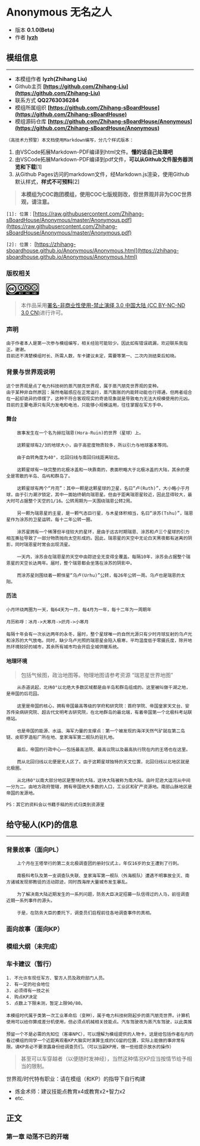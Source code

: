 # Anonymous 无名之人

- 版本 **0.1.0(Beta)**
- 作者 **[lyzh](https://github.com/Zhihang-Liu)**

## 模组信息

---

- 本模组作者 **lyzh(Zhihang Liu)**
- Github主页 **[https://github.com/Zhihang-Liu](https://github.com/Zhihang-Liu)**
- 联系方式 **QQ2763036284**
- 模组所属组织  **[https://github.com/Zhihang-sBoardHouse](https://github.com/Zhihang-sBoardHouse)**
- 模组源码仓库 **[https://github.com/Zhihang-sBoardHouse/Anonymous](https://github.com/Zhihang-sBoardHouse/Anonymous)**

`（高技术力预警）本文档使用Markdown编写，分几个样式版本：`

1. 由VSCode拓展Markdown-PDF编译到html文件。**懂的话自己处理吧**
2. 由VSCode拓展Markdown-PDF编译到pdf文件，**可以从Github文件服务器浏览和下载**[1]
3. 从Github Pages访问的markdown文件，经Markdown.js渲染，使用Github默认样式，**样式不可预料**[2]

> **本模组为COC跑团模组，使用COC七版规则改，但世界观并非为COC世界观，请注意。**

`[1]: 位置：`[https://raw.githubusercontent.com/Zhihang-sBoardHouse/Anonymous/master/Anonymous.pdf](https://raw.githubusercontent.com/Zhihang-sBoardHouse/Anonymous/master/Anonymous.pdf)

`[2]: 位置：`
[https://zhihang-sboardhouse.github.io/Anonymous/Anonymous.html](https://zhihang-sboardhouse.github.io/Anonymous/Anonymous.html)

### 版权相关

![知识共享许可协议](./LICENSE.png)

> 本作品采用[署名-非商业性使用-禁止演绎 3.0 中国大陆 (CC BY-NC-ND 3.0 CN)](http://creativecommons.org/licenses/by-nc-nd/3.0/cn/)进行许可。

### 声明

    由于作者本人是第一次参与模组编写，相关经验可能较少。因此如有错误疏漏，欢迎联系我指正。谢谢。
    目前还不清楚模组时长、所需人数，车卡建议未定，需要等第一、二次内测结束后知晓。

### 背景与世界观说明

    这个世界观是点了电力科技树的蒸汽朋克世界观，属于蒸汽朋克世界观的变种。
    由于某种非自然原因：虽然电磁感应在正常运行，蒸汽膨胀的内能转动能也行得通，但两者组合在一起却诡异的停摆了，这种不符合客观现实的奇诡现象就是导致电力无法大规模使用的元凶。目前的主要电源只有风力发电和电池，只能够小规模运用，往往掌握在军方手中。

#### 舞台

        故事发生在一个名为赫拉瑞恩(Hora-Ruin)的世界（星球）上。

        这颗星球有2/3的地球大小，由于高密度物质较多，所以引力与地球基本等同。

        由于自转角度为40°，北回归线与南回归线距离较远。

        这颗星球有一块完整的北极冰盖和一块靠南的，表面积略大于北极冰盖的大陆，其余的便全是零散的半岛、岛屿和群岛了。

        这颗星球有两个“月亮”：其中一颗是这颗星球的卫星，名曰“卢(Ruth)”，大小略小于月球，由于引力潮汐锁定，其中一面始终朝向瑞恩星。但由于距离瑞恩星较近，因此显得较大，最大时可占据整个天空的1/16。公转周期为一天围绕瑞恩公转2周。

        另一颗为瑞恩星的主星，是一颗气态巨行星，与木星体积相当，名曰“涂苏(Tshu)”，瑞恩星作为涂苏的卫星运转。每十二年公转一圈。

        涂苏星拥有一个稀薄但半径较大的星环，是由于远古时期瑞恩、涂苏和卢三个星球的引力相互撕扯导致了一部分物质抛向太空形成的。因此，瑞恩星的天空中无论白天黑夜都有迷离的阴影，同时瑞恩星时常会出现流星。

        一天内，涂苏会在瑞恩星的天空中由踪迹全无变得全覆盖。每隔10年，涂苏会占据整个瑞恩星的天空长达两年。届时，整个瑞恩都会坐落在涂苏的阴影中。

        而涂苏星则围绕着一颗恒星“乌卢(Urhu)”公转，每26年公转一周。乌卢也是瑞恩的太阳。

#### 历法

    小月环绕两圈为一天，每64天为一月，每4月为一年，每十二年为一周期年

    月历称呼：冰月->大寒月->炽月->小寒月

    每隔十年会有一次长达两年的永冬，届时，整个星球唯一的自然光源只有少时月球反射的乌卢光和涂苏的大气放电。同时，缺少乌卢光照的瑞恩星会陷入极寒，平均温度低于零摄氏度，除开地热环境较好的城市，其余所有城市均会开启全城供暖系统。

#### 地理环境

> 包括气候图，政治地图等。物理地图请参考资源 “瑞恩星世界地图”

        从赤道说起，北纬0°以北绝大多数区域都是由半岛和群岛组成的。这里被叫做千湖之地，是帝国的后花园。

        这里是帝国的核心，拥有帝国最高等级的学府和研究院：首府学院、帝国皇家天文台、安苏传染病研究院、超古代文明考古研究院，在北地群岛的最北端，有着帝国第一个北极科考站联络站。

        也是帝国的能源、水运、海军力量的支撑点：第一个被发现的海洋天然气矿就在第二岛链、皮耶罗造船厂所在地、皇家海军第二舰队的驻扎地。

        最后，帝国的行政中心——包括最高法院、最高议院以及最高执行院在内的王塔也在这里。

        而从北回归线以北便是无人区了。由于这颗星球独特的天文位置，北回归线以北地区就是北极圈。

        从北纬0°以南大部分地区是整块的大陆，这块大陆被称为南大陆。由叶尼逊大运河从中间一分为二。由地方政府管辖，拥有帝国绝大多数的人口，工业区和矿产资源地。南部山脉地区是帝国的发源地。

`PS：其它的资料会以书籍手稿的形式归类到资源里`

## 给守秘人(KP)的信息

---

### 背景故事（面向PL）

        上个月在王塔举行的第二支北极调查团的册封仪式上，年仅16岁的女王遭到了行刺。

        南极科考队及第一支调查队失联、皇家海军第一舰队（外海舰队）遭遇不明事故全灭、南方诸城发现邪教徒的活动踪迹，同时西海岸大量城市发生暴乱。

        为了解决南大陆近期发生的一系列问题，防务大臣决定招募一队信得过的人马，前往调查近期一系列事件的源头。

        于是，在防务大臣的委托下，调查员们启程前往各地调查事件的真相。

### 面向故事（面向KP）

### 模组大纲（未完成）

### 车卡建议（暂行）

    1. 不允许车现任军方、警方人员及政府部门人员。
    2. 有一定的社会地位
    3. 必须得有一技之长
    4. 购点KP决定
    5. 点数上下限未测，暂定上限90/80。

    本模组时代属于类第一次工业革命后（变种），属于电力科技树刚起步的蒸汽朋克世界。计算机使用可以给你算成差分机使用，但必须点机械相关技能点。汽车驾驶改为蒸汽车驾驶，以此类推

    预留一个不是必需的先知位（客串NPC），可以理解为模组提供的人物卡。这是给包括作者在内的看过模组的同学一个近距离观看KP大脑实时演算生成的CG留的位置，实际上能做的事非常有限。请KP务必不要泄露身份给调查员们。（可以当副KP用，做一些给提示放水的操作）

> 甚至可以车穿越者（以便随时发神经），当然这种情况KP应当按情节给予相当的限制。

世界观/时代特有职业：请在模组（和KP）的指导下自行构建

- 炼金术师：建议技能点教育x4或教育x2+智力x2
- etc.

## 正文

### 第一章 动荡不已的开端

